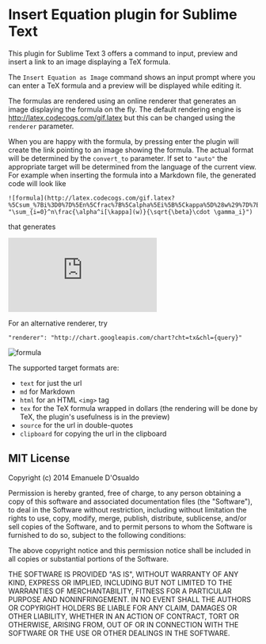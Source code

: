 # Insert Equation plugin for Sublime Text

This plugin for Sublime Text 3 offers a command to input, preview and insert a link to an image displaying a TeX formula.

The `Insert Equation as Image` command shows an input prompt where you can enter a TeX formula and a preview will be displayed while editing it.

The formulas are rendered using an online renderer that generates an image displaying the formula on the fly.
The default rendering engine is <http://latex.codecogs.com/gif.latex> but this can be changed using the `renderer` parameter.

When you are happy with the formula, by pressing enter the plugin will create the link pointing to an image showing the formula.
The actual format will be determined by the `convert_to` parameter.
If set to `"auto"` the appropriate target will be determined from the language of the current view. For example when inserting the formula into a Markdown file, the generated code will look like

    ![formula](http://latex.codecogs.com/gif.latex?%5Csum_%7Bi%3D0%7D%5En%5Cfrac%7B%5Calpha%5Ei%5B%5Ckappa%5D%28w%29%7D%7B%5Csqrt%7B%5Cbeta%7D%5Ccdot%20%5Cgamma_i%7D "\sum_{i=0}^n\frac{\alpha^i[\kappa](w)}{\sqrt{\beta}\cdot \gamma_i}")

that generates

![formula](http://latex.codecogs.com/gif.latex?%5Csum_%7Bi%3D0%7D%5En%5Cfrac%7B%5Calpha%5Ei%5B%5Ckappa%5D%28w%29%7D%7B%5Csqrt%7B%5Cbeta%7D%5Ccdot%20%5Cgamma_i%7D "\sum_{i=0}^n\frac{\alpha^i[\kappa](w)}{\sqrt{\beta}\cdot \gamma_i}")

For an alternative renderer, try
    
    "renderer": "http://chart.googleapis.com/chart?cht=tx&chl={query}"

![formula](http://chart.googleapis.com/chart?cht=tx&chl=%5Cdisplaystyle%5Csum_%7Bi%3D0%7D%5En%5Cfrac%7B%5Calpha%5Ei%5B%5Ckappa%5D%28w%29%7D%7B%5Csqrt%7B%5Cbeta%7D%5Ccdot%20%5Cgamma_i%7D "\\displaystyle\\sum\_{i=0}^n\\frac{\\alpha^i[\\kappa](w)}{\\sqrt{\\beta}\\cdot \\gamma\_i}")

The supported target formats are:

* `text` for just the url
* `md` for Markdown
* `html` for an HTML `<img>` tag
* `tex` for the TeX formula wrapped in dollars (the rendering will be done by TeX, the plugin's usefulness is in the preview)
* `source` for the url in double-quotes
* `clipboard` for copying the url in the clipboard

## MIT License

Copyright (c) 2014 Emanuele D'Osualdo

Permission is hereby granted, free of charge, to any person obtaining a copy
of this software and associated documentation files (the "Software"), to deal
in the Software without restriction, including without limitation the rights
to use, copy, modify, merge, publish, distribute, sublicense, and/or sell
copies of the Software, and to permit persons to whom the Software is
furnished to do so, subject to the following conditions:

The above copyright notice and this permission notice shall be included in all
copies or substantial portions of the Software.

THE SOFTWARE IS PROVIDED "AS IS", WITHOUT WARRANTY OF ANY KIND, EXPRESS OR
IMPLIED, INCLUDING BUT NOT LIMITED TO THE WARRANTIES OF MERCHANTABILITY,
FITNESS FOR A PARTICULAR PURPOSE AND NONINFRINGEMENT. IN NO EVENT SHALL THE
AUTHORS OR COPYRIGHT HOLDERS BE LIABLE FOR ANY CLAIM, DAMAGES OR OTHER
LIABILITY, WHETHER IN AN ACTION OF CONTRACT, TORT OR OTHERWISE, ARISING FROM,
OUT OF OR IN CONNECTION WITH THE SOFTWARE OR THE USE OR OTHER DEALINGS IN THE
SOFTWARE.
